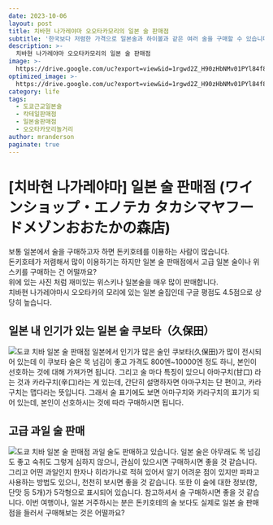 ```yaml
---
date: 2023-10-06
layout: post
title: 치바현 나가레야마 오오타카모리의 일본 술 판매점
subtitle: '한국보다 저렴한 가격으로 일본술과 하이볼과 같은 여러 술을 구매할 수 있습니다.'
description: >-
  치바현 나가레야마 오오타카모리의 일본 술 판매점
image: >-
  https://drive.google.com/uc?export=view&id=1rgwd2Z_H90zHbNMv01PYl84f8WC5kNxl
optimized_image: >-
  https://drive.google.com/uc?export=view&id=1rgwd2Z_H90zHbNMv01PYl84f8WC5kNxl
category: life
tags:
  - 도쿄근교일본술
  - 칵테일판매점
  - 일본술판매점
  - 오오타카모리놀거리
author: mranderson
paginate: true
---
```

# [치바현 나가레야마] 일본 술 판매점 (ワインショップ・エノテカ タカシマヤフードメゾンおおたかの森店)
보통 일본에서 술을 구매하고자 하면 돈키호테를 이용하는 사람이 많습니다.  
돈키호테가 저렴해서 많이 이용하기는 하지만 일본 술 판매점에서 고급 일본 술이나 위스키를 구매하는 건 어떨까요?  
위에 있는 사진 처럼 재미있는 위스키나 일본술을 매우 많이 판매합니다.  
치바현 나가레야마시 오오타카의 모리에 있는 일본 술집인데 구글 평점도 4.5점으로 상당히 높습니다.  

## 일본 내 인기가 있는 일본 술 쿠보타（久保田）
<img src="https://drive.google.com/uc?export=view&id=16LyU9RN5EITCU0DXBhBx9y_mVzgKrmL2"    alt="도쿄 치바 일본 술 판매점">
일본에서 인기가 많은 술인 쿠보타(久保田)가 많이 전시되어 있는데 이 쿠보타 술은  
목 넘김이 좋고 가격도 800엔~10000엔 정도 하니, 본인이 선호하는 것에 대해 가져가면 됩니다.  
그리고 술 마다 특징이 있으니 아마구치(甘口) 라는 것과 카라구치(辛口)라는 게 있는데,  
간단히 설명하자면 아마구치는 단 편이고, 카라구치는 맵다라는 뜻입니다.  
그래서 술 표기에도 보면 아마구치와 카라구치의 표기가 되어 있는데, 본인이 선호하시는 것에 따라 구매하시면 됩니다.  

## 고급 과일 술 판매 
<img src="https://drive.google.com/uc?export=view&id=1C5OZRB7b3fsdSGVb8cG_1p6XpIvYLYwh"    alt="도쿄 치바 일본 술 판매점">
과일 술도 판매하고 있습니다. 일본 술은 아무래도 목 넘김도 좋고 숙취도 그렇게 심하지 않으니,  
관심이 있으시면 구매하시면 좋을 것 같습니다.  
그리고 어떤 과일인지 한자나 히라가나로 적혀 있어서 알기 어려운 점이 있지만 파파고 사용하는 방법도 있으니,  
천천히 보시면 좋을 것 같습니다.  
또한 이 술에 대한 정보(향, 단맛 등 5개)가 5각형으로 표시되어 있습니다.  
참고하셔서 술 구매하시면 좋을 것 같습니다.  
이번 여행이나, 일본 거주하시는 분은 돈키호테의 술 보다도 실제로 일본 술 판매점을 들러서 구매해보는 것은 어떨까요?  